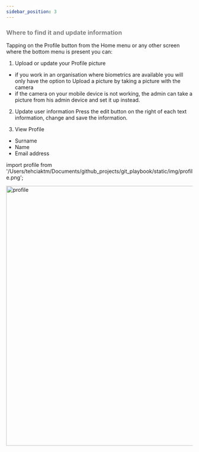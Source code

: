 ```yaml
---
sidebar_position: 3
---
```




### <font color="gray">Where to find it and update information</font>

Tapping on the Profile button from the Home menu or any other screen where the bottom menu is present you can:

 1. Upload or update your Profile picture

* if you work in an organisation where biometrics are available you will only have the option to Upload a picture by taking a picture with the camera
* if the camera on your mobile device is not working, the admin can take a picture from his admin device and set it up instead.

2. Update user information
Press the edit button on the right of each text information, change and save the information.

3. View Profile
* Surname
* Name
* Email address

import profile from '/Users/tehciaktm/Documents/github_projects/git_playbook/static/img/profile.png';

<img src={profile} alt="profile" width="700"/>



